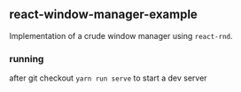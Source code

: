 ## react-window-manager-example

Implementation of a crude window manager using `react-rnd`.


### running

after git checkout `yarn run serve` to start a dev server
